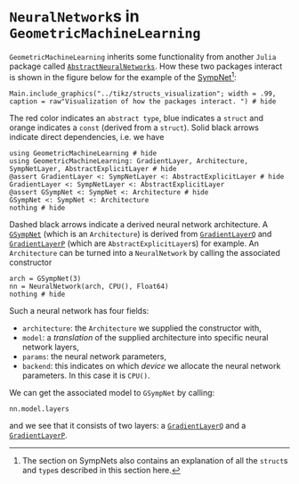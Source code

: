 # `NeuralNetwork`s in `GeometricMachineLearning`

`GeometricMachineLearning` inherits some functionality from another `Julia` package called [`AbstractNeuralNetworks`](https://github.com/JuliaGNI/AbstractNeuralNetworks.jl). How these two packages interact is shown in the figure below for the example of the [SympNet](@ref "SympNet Architecture")[^1]:

[^1]: The section on SympNets also contains an explanation of all the `struct`s and `type`s described in this section here.

```@example 
Main.include_graphics("../tikz/structs_visualization"; width = .99, caption = raw"Visualization of how the packages interact. ") # hide
```

The red color indicates an `abstract type`, blue indicates a `struct` and orange indicates a `const` (derived from a `struct`). Solid black arrows indicate direct dependencies, i.e. we have

```@example abstract_neural_networks
using GeometricMachineLearning # hide
using GeometricMachineLearning: GradientLayer, Architecture, SympNetLayer, AbstractExplicitLayer # hide
@assert GradientLayer <: SympNetLayer <: AbstractExplicitLayer # hide
GradientLayer <: SympNetLayer <: AbstractExplicitLayer
@assert GSympNet <: SympNet <: Architecture # hide
GSympNet <: SympNet <: Architecture
nothing # hide
```

Dashed black arrows indicate a derived neural network architecture. A [`GSympNet`](@ref) (which is an `Architecture`) is derived from [`GradientLayerQ`](@ref) and [`GradientLayerP`](@ref) (which are `AbstractExplicitLayer`s) for example. An `Architecture` can be turned into a `NeuralNetwork` by calling the associated constructor

```@example abstract_neural_networks
arch = GSympNet(3)
nn = NeuralNetwork(arch, CPU(), Float64)
nothing # hide
```

Such a neural network has four fields:
- `architecture`: the `Architecture` we supplied the constructor with,
- `model`: a *translation* of the supplied architecture into specific neural network layers,
- `params`: the neural network parameters,
- `backend`: this indicates on which *device* we allocate the neural network parameters. In this case it is `CPU()`.

We can get the associated model to `GSympNet` by calling:

```@example abstract_neural_networks
nn.model.layers
```

and we see that it consists of two layers: a [`GradientLayerQ`](@ref) and a [`GradientLayerP`](@ref).